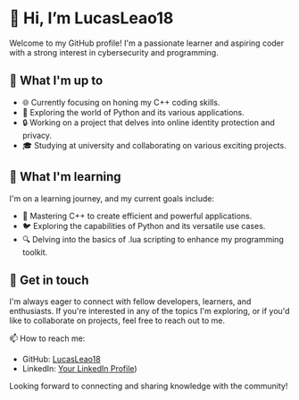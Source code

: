 # 👋 Hi, I’m LucasLeao18

Welcome to my GitHub profile! I'm a passionate learner and aspiring coder with a strong interest in cybersecurity and programming.

## 👀 What I'm up to

- 🌐 Currently focusing on honing my C++ coding skills.
- 🐍 Exploring the world of Python and its various applications.
- 🔒 Working on a project that delves into online identity protection and privacy.
- 🎓 Studying at university and collaborating on various exciting projects.

## 🌱 What I'm learning

I'm on a learning journey, and my current goals include:

- 🚀 Mastering C++ to create efficient and powerful applications.
- 🐦 Exploring the capabilities of Python and its versatile use cases.
- 🔍 Delving into the basics of .lua scripting to enhance my programming toolkit.

## 💬 Get in touch

I'm always eager to connect with fellow developers, learners, and enthusiasts. If you're interested in any of the topics I'm exploring, or if you'd like to collaborate on projects, feel free to reach out to me.

📫 How to reach me:
- GitHub: [LucasLeao18](https://github.com/LucasLeao18)
- LinkedIn: [Your LinkedIn Profile](https://www.linkedin.com/in/lucas-le%C3%A3o-809981269/))

Looking forward to connecting and sharing knowledge with the community!

